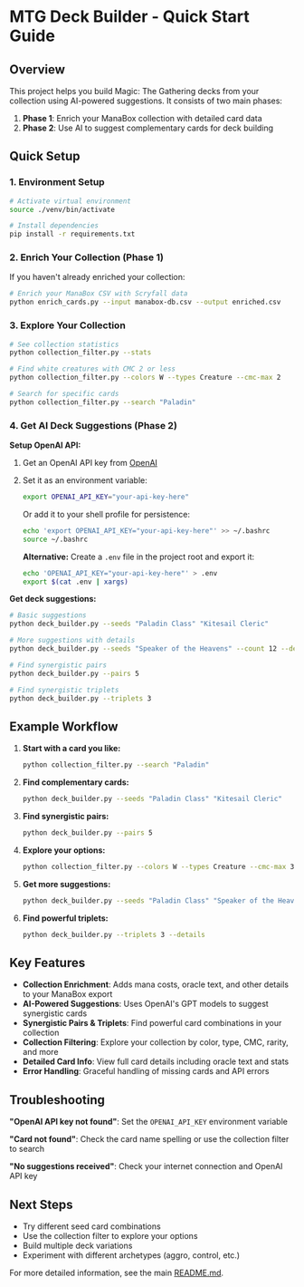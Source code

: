 # MTG Deck Builder - Quick Start Guide

## Overview

This project helps you build Magic: The Gathering decks from your collection using AI-powered suggestions. It consists of two main phases:

1. **Phase 1**: Enrich your ManaBox collection with detailed card data
2. **Phase 2**: Use AI to suggest complementary cards for deck building

## Quick Setup

### 1. Environment Setup

```bash
# Activate virtual environment
source ./venv/bin/activate

# Install dependencies
pip install -r requirements.txt
```

### 2. Enrich Your Collection (Phase 1)

If you haven't already enriched your collection:

```bash
# Enrich your ManaBox CSV with Scryfall data
python enrich_cards.py --input manabox-db.csv --output enriched.csv
```

### 3. Explore Your Collection

```bash
# See collection statistics
python collection_filter.py --stats

# Find white creatures with CMC 2 or less
python collection_filter.py --colors W --types Creature --cmc-max 2

# Search for specific cards
python collection_filter.py --search "Paladin"
```

### 4. Get AI Deck Suggestions (Phase 2)

**Setup OpenAI API:**
1. Get an OpenAI API key from [OpenAI](https://platform.openai.com/)
2. Set it as an environment variable:
   ```bash
   export OPENAI_API_KEY="your-api-key-here"
   ```
   
   Or add it to your shell profile for persistence:
   ```bash
   echo 'export OPENAI_API_KEY="your-api-key-here"' >> ~/.bashrc
   source ~/.bashrc
   ```
   
   **Alternative:** Create a `.env` file in the project root and export it:
   ```bash
   echo 'OPENAI_API_KEY="your-api-key-here"' > .env
   export $(cat .env | xargs)
   ```

**Get deck suggestions:**
```bash
# Basic suggestions
python deck_builder.py --seeds "Paladin Class" "Kitesail Cleric"

# More suggestions with details
python deck_builder.py --seeds "Speaker of the Heavens" --count 12 --details

# Find synergistic pairs
python deck_builder.py --pairs 5

# Find synergistic triplets
python deck_builder.py --triplets 3
```

## Example Workflow

1. **Start with a card you like:**
   ```bash
   python collection_filter.py --search "Paladin"
   ```

2. **Find complementary cards:**
   ```bash
   python deck_builder.py --seeds "Paladin Class" "Kitesail Cleric"
   ```

3. **Find synergistic pairs:**
   ```bash
   python deck_builder.py --pairs 5
   ```

4. **Explore your options:**
   ```bash
   python collection_filter.py --colors W --types Creature --cmc-max 3
   ```

5. **Get more suggestions:**
   ```bash
   python deck_builder.py --seeds "Paladin Class" "Speaker of the Heavens" --count 15
   ```

6. **Find powerful triplets:**
   ```bash
   python deck_builder.py --triplets 3 --details
   ```

## Key Features

- **Collection Enrichment**: Adds mana costs, oracle text, and other details to your ManaBox export
- **AI-Powered Suggestions**: Uses OpenAI's GPT models to suggest synergistic cards
- **Synergistic Pairs & Triplets**: Find powerful card combinations in your collection
- **Collection Filtering**: Explore your collection by color, type, CMC, rarity, and more
- **Detailed Card Info**: View full card details including oracle text and stats
- **Error Handling**: Graceful handling of missing cards and API errors

## Troubleshooting

**"OpenAI API key not found"**: Set the `OPENAI_API_KEY` environment variable

**"Card not found"**: Check the card name spelling or use the collection filter to search

**"No suggestions received"**: Check your internet connection and OpenAI API key

## Next Steps

- Try different seed card combinations
- Use the collection filter to explore your options
- Build multiple deck variations
- Experiment with different archetypes (aggro, control, etc.)

For more detailed information, see the main [README.md](README.md). 